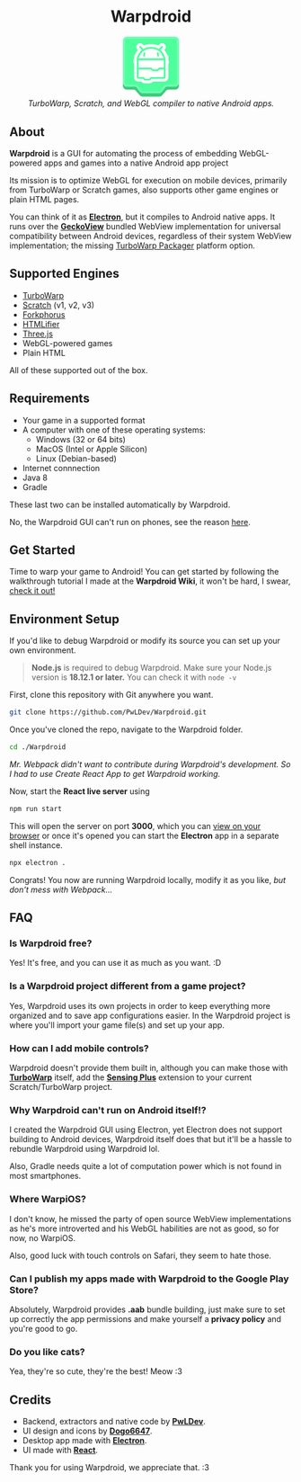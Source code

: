 <div align="center">
    <h1>Warpdroid</h1>
    <img src="./public/warpdroid.svg" width="100" /><br>
    <i>TurboWarp, Scratch, and WebGL compiler to native Android apps.</i>
</div>

## About
**Warpdroid** is a GUI for automating the process of embedding WebGL-powered apps and games into a native Android app project

Its mission is to optimize WebGL for execution on mobile devices, primarily from TurboWarp or Scratch games, also supports other game engines or plain HTML pages.

You can think of it as [**Electron**](https://electronjs.org), but it compiles to Android native apps.
It runs over the [**GeckoView**](https://mozilla.github.io/geckoview) bundled WebView implementation for universal compatibility between Android devices, regardless of their system WebView implementation; the missing [TurboWarp Packager](https://packager.turbowarp.org) platform option.

## Supported Engines
- [TurboWarp](https://turbowarp.org)
- [Scratch](https://scratch.mit.edu) (v1, v2, v3)
- [Forkphorus](https://forkphorus.github.io)
- [HTMLifier](https://sheeptester.github.io/htmlifier)
- [Three.js](https://threejs.org)
- WebGL-powered games
- Plain HTML

All of these supported out of the box.

## Requirements
- Your game in a supported format
- A computer with one of these operating systems:
    - Windows (32 or 64 bits)
    - MacOS (Intel or Apple Silicon)
    - Linux (Debian-based)
- Internet connnection
- Java 8 
- Gradle

These last two can be installed automatically by Warpdroid.

No, the Warpdroid GUI can't run on phones, see the reason [here](#why-cant-warpdroid-run-on-android-itself).

## Get Started
Time to warp your game to Android!
You can get started by following the walkthrough tutorial I made at the **Warpdroid Wiki**, it won't be hard, I swear, [check it out!](https://github.com/PwLDev/Warpdroid/wiki)

## Environment Setup
If you'd like to debug Warpdroid or modify its source you can set up your own environment.

> **Node.js** is required to debug Warpdroid.
> Make sure your Node.js version is **18.12.1 or later.**
> You can check it with `node -v`

First, clone this repository with Git anywhere you want.
```sh
git clone https://github.com/PwLDev/Warpdroid.git
```

Once you've cloned the repo, navigate to the Warpdroid folder.
```sh
cd ./Warpdroid
```
*Mr. Webpack didn't want to contribute during Warpdroid's development. So I had to use Create React App to get Warpdroid working.*

Now, start the **React live server** using

```sh
npm run start
```

This will open the server on port **3000**, which you can [view on your browser](http://localhost:3000) or once it's opened you can start the **Electron** app in a separate shell instance.

```sh
npx electron .
```

Congrats! You now are running Warpdroid locally, modify it as you like, *but don't mess with Webpack...*

## FAQ
### Is Warpdroid free?
Yes! It's free, and you can use it as much as you want. :D

### Is a Warpdroid project different from a game project?
Yes, Warpdroid uses its own projects in order to keep everything more organized and to save app configurations easier.
In the Warpdroid project is where you'll import your game file(s) and set up your app.

### How can I add mobile controls?
Warpdroid doesn't provide them built in, although you can make those with [**TurboWarp**](https://turbowarp.org) itself, add the [**Sensing Plus**](https://extensions.turbowarp.org/obviousAlexC/SensingPlus.js) extension to your current Scratch/TurboWarp project.

### Why Warpdroid can't run on Android itself!?
I created the Warpdroid GUI using Electron, yet Electron does not support building to Android devices, Warpdroid itself does that but it'll be a hassle to rebundle Warpdroid using Warpdroid lol.

Also, Gradle needs quite a lot of computation power which is not found in most smartphones.

### Where WarpiOS?
I don't know, he missed the party of open source WebView implementations as he's more introverted and his WebGL habilities are not as good, so for now, no WarpiOS.

Also, good luck with touch controls on Safari, they seem to hate those.

### Can I publish my apps made with Warpdroid to the Google Play Store?
Absolutely, Warpdroid provides **.aab** bundle building, just make sure to set up correctly the app permissions and make yourself a **privacy policy** and you're good to go.

### Do you like cats?
Yea, they're so cute, they're the best! Meow :3

## Credits
- Backend, extractors and native code by [**PwLDev**](https://github.com/PwLDev).
- UI design and icons by [**Dogo6647**](https://github.com/Dogo6647).
- Desktop app made with [**Electron**](https://electronjs.org).
- UI made with [**React**](https://react.dev).

Thank you for using Warpdroid, we appreciate that. :3
